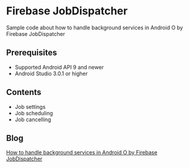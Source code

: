 # Firebase JobDispatcher
Sample code about how to handle background services in Android O by Firebase JobDispatcher

## Prerequisites
* Supported Android API 9 and newer
* Android Studio 3.0.1 or higher

## Contents
* Job settings
* Job scheduling
* Job cancelling

## Blog
[How to handle background services in Android O by Firebase JobDispatcher](https://medium.com/@jirawatee/จัดการ-background-services-ใน-android-o-ด้วย-firebase-jobdispatcher-560205c41eb6)
